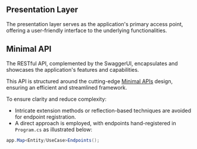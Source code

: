 ## Presentation Layer

The presentation layer serves as the application's primary access point, offering a user-friendly interface to the underlying functionalities.

## Minimal API

The RESTful API, complemented by the SwaggerUI, encapsulates and showcases the application's features and capabilities.

This API is structured around the cutting-edge [Minimal APIs](https://learn.microsoft.com/en-us/aspnet/core/fundamentals/minimal-apis/overview?view=aspnetcore-7.0) design, ensuring an efficient and streamlined framework.

To ensure clarity and reduce complexity:
- Intricate extension methods or reflection-based techniques are avoided for endpoint registration.
- A direct approach is employed, with endpoints hand-registered in `Program.cs` as illustrated below:
```csharp
app.Map<Entity/UseCase>Endpoints();
```